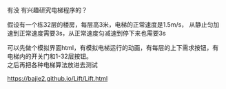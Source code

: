 有没 有兴趣研究电梯程序的？

假设有一个栋32层的楼房，每层高3米，电梯的正常速度是1.5m/s，
从静止匀加速到正常速度需要3s，从正常速度匀减速到停下来也需要3s

可以先做个模拟界面html，有模拟电梯运行的动画，有每层的上下需求按钮，有电梯内的开关门和1-32层按钮。   
之后再把各种电梯算法放进去测试

https://bajie2.github.io/Lift/Lift.html
